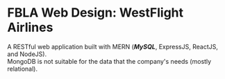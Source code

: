 # FBLA Web Design: WestFlight Airlines
A RESTful web application built with MERN (***MySQL***, ExpressJS, ReactJS, and NodeJS).  
MongoDB is not suitable for the data that the company's needs (mostly relational).
